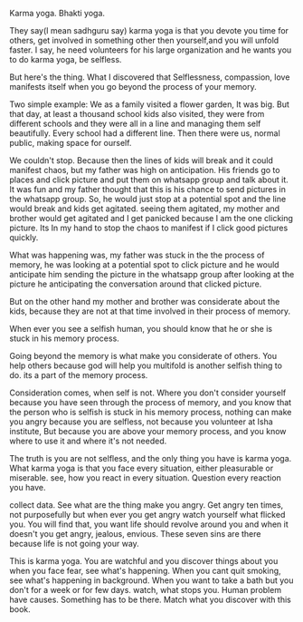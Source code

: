 Karma yoga. Bhakti yoga.

They say(I mean sadhguru say) karma yoga is that you devote you time for others, get involved in something other then yourself,and you will unfold faster.
I say, he need volunteers for his large organization and he wants you to do karma yoga, be selfless.

But here's the thing. What I discovered that Selflessness, compassion, love manifests itself when you go beyond the process of your memory.

Two simple example: We as a family visited a flower garden, It was big. But that day, at least a thousand school kids also visited, they were from different schools and they were all in a line and managing them self beautifully. Every school had a different line. Then there were us, normal public, making space for ourself.

We couldn't stop. Because then the lines of kids will break and it could manifest chaos, but my father was high on anticipation.
His friends go to places and click picture and put them on whatsapp group and talk about it. It was fun and my father thought that this is his chance to send pictures in the whatsapp group. So, he would just stop at a potential spot and the line would break and kids get agitated. seeing them agitated, my mother and brother would get agitated and I get panicked because I am the one clicking picture. Its In my hand to stop the chaos to manifest if I click good pictures quickly.

What was happening was, my father was stuck in the the process of memory, he was looking at a potential spot to click picture and he would anticipate him sending the picture in the whatsapp group after looking at the picture he anticipating the conversation around that clicked picture.

But on the other hand my mother and brother was considerate about the kids, because they are not at that time involved in their process of memory.

When ever you see a selfish human, you should know that he or she is stuck in his memory process.

Going beyond the memory is what make you considerate of others.
You help others because god will help you multifold is another selfish thing to do. its a part of the memory process.

Consideration comes, when self is not. Where you don't consider yourself because you have seen through the process of memory, and you know that the person who is selfish is stuck in his memory process, nothing can make you angry because you are selfless, not because you volunteer at Isha institute, But because you are above your memory process, and you know where to use it and where it's not needed.

The truth is you are not selfless, and the only thing you have is karma yoga. 
What karma yoga is that you face every situation, either pleasurable or miserable. see, how you react in every situation. Question every reaction you have.

collect data. See what are the thing make you angry. Get angry ten times, not purposefully but when ever you get angry watch yourself what flicked you.
You will find that, you want life should revolve around you and when it doesn't you get angry, jealous, envious. These seven sins are there because life is not going your way.

This is karma yoga. You are watchful and you discover things about you when you face fear, see what's happening.
When you cant quit smoking, see what's happening in background.
When you want to take a bath but you don't for a week or for few  days. watch, what stops you.
Human problem have causes. Something has to be there.
Match what you discover with this book.